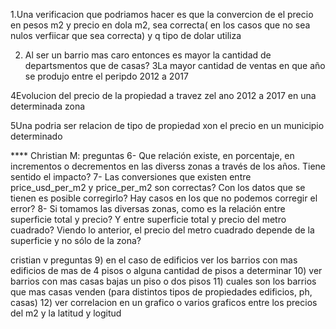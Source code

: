 1.Una verificacion que podriamos hacer es que la convercion de el precio en pesos m2 y precio en dola m2,  sea correcta( en los casos que no sea nulos verfiicar que sea correcta) y q tipo de dolar utiliza

2.  Al ser un  barrio mas caro entonces es mayor la cantidad de departsmentos que de casas?
3La mayor cantidad de ventas en que año se produjo entre el peripdo 2012 a 2017

4Evolucion del precio de la propiedad a travez zel ano 2012 a 2017 en una determinada zona

5Una podria ser relacion de tipo de propiedad xon el precio en un municipio determinado  

**** Christian M: preguntas
6-  Que relación existe, en porcentaje, en incrementos o decrementos en las diverss zonas a través de los años. Tiene sentido el impacto?
7-  Las conversiones que existen entre price_usd_per_m2 y price_per_m2 son correctas? Con los datos que se tienen es posible corregirlo? Hay casos en los que no podemos corregir el error?
8-  Si tomamos las diversas zonas, como es la relación entre superficie total y precio? Y entre superficie total y precio del metro cuadrado? Viendo lo anterior, el precio del metro cuadrado depende de la superficie y no sólo de la zona? 

cristian v preguntas
9) en el caso de edificios ver los barrios con mas edificios de mas de 4 pisos o alguna cantidad de pisos a determinar
10) ver barrios con mas casas bajas un piso o dos pisos
11) cuales son los barrios que mas casas venden (para distintos tipos de propiedades edificios, ph, casas)
12) ver correlacion en un grafico o varios graficos entre los precios del m2 y la latitud y logitud
